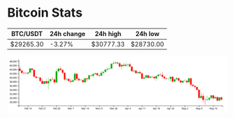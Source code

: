 # Bitcoin Stats

BTC/USDT|24h change|24h high|24h low|
|---|---|---|---|
|$29265.30|-3.27%|$30777.33|$28730.00|

<img src="./chart.svg">
